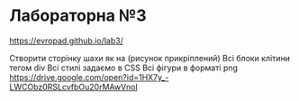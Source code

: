 # Лабораторна №3
https://evropad.github.io/lab3/

Створити сторінку шахи як на (рисунок прикріплений)
Всі блоки клітини тегом div
Всі стилі задаємо в CSS
Всі фігури в форматі png
https://drive.google.com/open?id=1HX7y_-LWCObz0RSLcvfbOu20rMAwVnol

